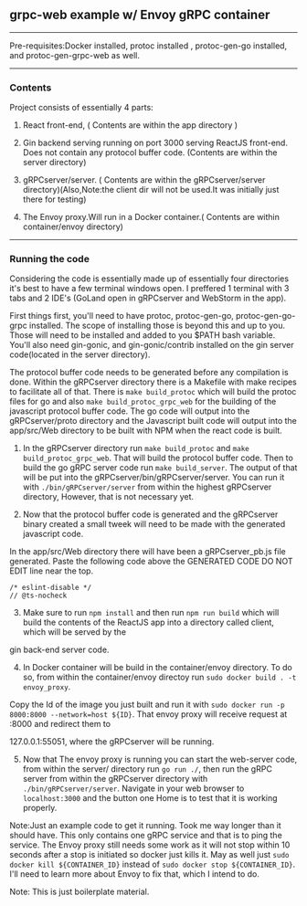 ## grpc-web example w/ Envoy gRPC container

---

Pre-requisites:Docker installed, protoc installed , protoc-gen-go installed, and protoc-gen-grpc-web as well.

---

### Contents 


Project consists of essentially 4 parts: 

1) React front-end, ( Contents are within the app directory )


2) Gin backend serving running on port 3000 serving ReactJS front-end. Does not contain any protocol buffer code. (Contents are within the server directory)


3) gRPCserver/server. ( Contents are within the gRPCserver/server directory)(Also,Note:the client dir will not be used.It was initially just there for testing)


4) The Envoy proxy.Will run in a Docker container.( Contents are within container/envoy directory)

---

### Running the code


Considering the code is essentially made up of essentially four directories it's best to have a few terminal windows open. I preffered 1 terminal with 3 tabs and 2 IDE's
(GoLand open in gRPCserver and WebStorm in the app). 

First things first, you'll need to have protoc, protoc-gen-go, protoc-gen-go-grpc installed. The scope of installing those is beyond this and up to you. Those will need
to be installed and added to you $PATH bash variable. You'll also need gin-gonic, and gin-gonic/contrib installed on the gin server code(located in the server directory).


The protocol buffer code needs to be generated before any compilation is done. Within the gRPCserver directory there is a Makefile with make recipes to facilitate all of that.
There is `make build_protoc` which will build the protoc files for go and also `make build_protoc_grpc_web` for the building of the javascript protocol buffer code.
The go code will output into the gRPCserver/proto directory and the Javascript built code will output into the app/src/Web directory to be built with NPM when the
react code is built.


1) In the gRPCserver directory run `make build_protoc` and `make build_protoc_grpc_web`. That will build the protocol buffer code. Then to build the go gRPC server code
run `make build_server`. The output of that will be put into the gRPCserver/bin/gRPCserver/server. You can run it with `./bin/gRPCserver/server` from within the 
highest gRPCserver directory, However, that is not necessary yet.


2) Now that the protocol buffer code is generated and the gRPCserver binary created a small tweek will need to be made with the generated javascript code.

In the app/src/Web directory there will have been a gRPCserver_pb.js file generated. Paste the following code above the GENERATED CODE DO NOT EDIT line near the top.


```/* eslint-disable */``` <br/>
```// @ts-nocheck```


3) Make sure to run `npm install` and then run `npm run build` which will build the contents of the ReactJS app into a directory called client, which will be served by the
 
 gin back-end server code.

4) In Docker container will be build in the container/envoy directory. To do so, from within the container/envoy directoy run `sudo docker build . -t envoy_proxy`.

Copy the Id of the image you just built and run it with `sudo docker run -p 8000:8000 --network=host ${ID}`. That envoy proxy will receive request at :8000 and redirect them to

127.0.0.1:55051, where the gRPCserver will be running.

5) Now that The envoy proxy is running you can start the web-server code, from within the server/ directory run `go run ./`, then run the gRPC server from within the 
    gRPCserver directory with `./bin/gRPCserver/server`. Navigate in your web browser to `localhost:3000` and the button one Home is to test that it is working properly.


Note:Just an example code to get it running. Took me way longer than it should have. This only contains one gRPC service and that is to ping the service. The Envoy proxy still needs some work as it will not stop within 10 seconds after 
a stop is initiated so docker just kills it. May as well just `sudo docker kill ${CONTAINER_ID}` instead of `sudo docker stop ${CONTAINER_ID}`. I'll need to learn more about Envoy to fix that,
which I intend to do.

Note: This is just boilerplate material.
